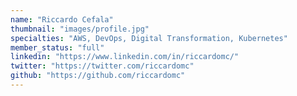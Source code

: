 ```yaml
---
name: "Riccardo Cefala"
thumbnail: "images/profile.jpg"
specialties: "AWS, DevOps, Digital Transformation, Kubernetes"
member_status: "full"
linkedin: "https://www.linkedin.com/in/riccardomc/"
twitter: "https://twitter.com/riccardomc"
github: "https://github.com/riccardomc"
---
```

